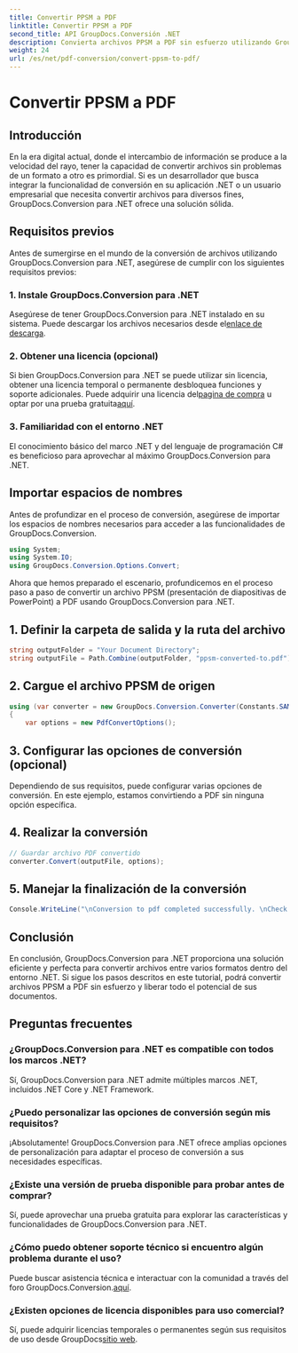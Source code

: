 ```yaml
---
title: Convertir PPSM a PDF
linktitle: Convertir PPSM a PDF
second_title: API GroupDocs.Conversión .NET
description: Convierta archivos PPSM a PDF sin esfuerzo utilizando GroupDocs.Conversion para .NET. Personalice las opciones de conversión y libere todo el potencial de sus documentos.
weight: 24
url: /es/net/pdf-conversion/convert-ppsm-to-pdf/
---
```


# Convertir PPSM a PDF

## Introducción
En la era digital actual, donde el intercambio de información se produce a la velocidad del rayo, tener la capacidad de convertir archivos sin problemas de un formato a otro es primordial. Si es un desarrollador que busca integrar la funcionalidad de conversión en su aplicación .NET o un usuario empresarial que necesita convertir archivos para diversos fines, GroupDocs.Conversion para .NET ofrece una solución sólida.
## Requisitos previos
Antes de sumergirse en el mundo de la conversión de archivos utilizando GroupDocs.Conversion para .NET, asegúrese de cumplir con los siguientes requisitos previos:
### 1. Instale GroupDocs.Conversion para .NET
 Asegúrese de tener GroupDocs.Conversion para .NET instalado en su sistema. Puede descargar los archivos necesarios desde el[enlace de descarga](https://releases.groupdocs.com/conversion/net/).
### 2. Obtener una licencia (opcional)
Si bien GroupDocs.Conversion para .NET se puede utilizar sin licencia, obtener una licencia temporal o permanente desbloquea funciones y soporte adicionales. Puede adquirir una licencia del[pagina de compra](https://purchase.groupdocs.com/buy) u optar por una prueba gratuita[aquí](https://releases.groupdocs.com/).
### 3. Familiaridad con el entorno .NET
El conocimiento básico del marco .NET y del lenguaje de programación C# es beneficioso para aprovechar al máximo GroupDocs.Conversion para .NET.

## Importar espacios de nombres
Antes de profundizar en el proceso de conversión, asegúrese de importar los espacios de nombres necesarios para acceder a las funcionalidades de GroupDocs.Conversion.

```csharp
using System;
using System.IO;
using GroupDocs.Conversion.Options.Convert;
```
Ahora que hemos preparado el escenario, profundicemos en el proceso paso a paso de convertir un archivo PPSM (presentación de diapositivas de PowerPoint) a PDF usando GroupDocs.Conversion para .NET.
## 1. Definir la carpeta de salida y la ruta del archivo
```csharp
string outputFolder = "Your Document Directory";
string outputFile = Path.Combine(outputFolder, "ppsm-converted-to.pdf");
```
## 2. Cargue el archivo PPSM de origen
```csharp
using (var converter = new GroupDocs.Conversion.Converter(Constants.SAMPLE_PPSM))
{
    var options = new PdfConvertOptions();
```
## 3. Configurar las opciones de conversión (opcional)
Dependiendo de sus requisitos, puede configurar varias opciones de conversión. En este ejemplo, estamos convirtiendo a PDF sin ninguna opción específica.
## 4. Realizar la conversión
```csharp
// Guardar archivo PDF convertido
converter.Convert(outputFile, options);
```
## 5. Manejar la finalización de la conversión
```csharp
Console.WriteLine("\nConversion to pdf completed successfully. \nCheck output in {0}", outputFolder);
```

## Conclusión
En conclusión, GroupDocs.Conversion para .NET proporciona una solución eficiente y perfecta para convertir archivos entre varios formatos dentro del entorno .NET. Si sigue los pasos descritos en este tutorial, podrá convertir archivos PPSM a PDF sin esfuerzo y liberar todo el potencial de sus documentos.
## Preguntas frecuentes
### ¿GroupDocs.Conversion para .NET es compatible con todos los marcos .NET?
Sí, GroupDocs.Conversion para .NET admite múltiples marcos .NET, incluidos .NET Core y .NET Framework.
### ¿Puedo personalizar las opciones de conversión según mis requisitos?
¡Absolutamente! GroupDocs.Conversion para .NET ofrece amplias opciones de personalización para adaptar el proceso de conversión a sus necesidades específicas.
### ¿Existe una versión de prueba disponible para probar antes de comprar?
Sí, puede aprovechar una prueba gratuita para explorar las características y funcionalidades de GroupDocs.Conversion para .NET.
### ¿Cómo puedo obtener soporte técnico si encuentro algún problema durante el uso?
 Puede buscar asistencia técnica e interactuar con la comunidad a través del foro GroupDocs.Conversion.[aquí](https://forum.groupdocs.com/c/conversion/11).
### ¿Existen opciones de licencia disponibles para uso comercial?
 Sí, puede adquirir licencias temporales o permanentes según sus requisitos de uso desde GroupDocs[sitio web](https://purchase.groupdocs.com/temporary-license/).